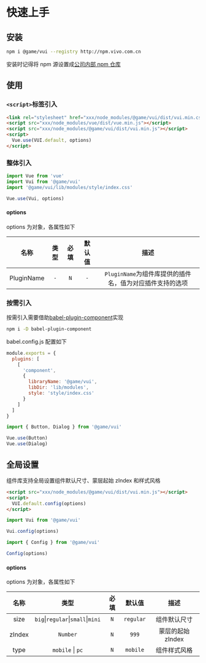 # 快速上手

## 安装

```bash
npm i @game/vui --registry http://npm.vivo.com.cn
```

安装时记得将 npm 源设置成[公司内部 npm 仓库](http://npm.vivo.com.cn)

## 使用

### `<script>`标签引入

```html
<link rel="stylesheet" href="xxx/node_modules/@game/vui/dist/vui.min.css" />
<script src="xxx/node_modules/vue/dist/vue.min.js"></script>
<script src="xxx/node_modules/@game/vui/dist/vui.min.js"></script>
<script>
  Vue.use(VUI.default, options)
</script>
```

### 整体引入

```javascript
import Vue from 'vue'
import Vui from '@game/vui'
import '@game/vui/lib/modules/style/index.css'

Vue.use(Vui, options)
```

#### options

options 为对象，各属性如下

|    名称    | 类型 | 必填 | 默认值 |                           描述                           |
| :--------: | :--: | :--: | :----: | :------------------------------------------------------: |
| PluginName | `-`  | `N`  |  `-`   | `PluginName`为组件库提供的插件名，值为对应插件支持的选项 |

### 按需引入

按需引入需要借助[babel-plugin-component](https://github.com/ElementUI/babel-plugin-component)实现

```bash
npm i -D babel-plugin-component
```

babel.config.js 配置如下

```js
module.exports = {
  plugins: [
    [
      'component',
      {
        libraryName: '@game/vui',
        libDir: 'lib/modules',
        style: 'style/index.css'
      }
    ]
  ]
}
```

```javascript
import { Button, Dialog } from '@game/vui'

Vue.use(Button)
Vue.use(Dialog)
```

## 全局设置

组件库支持全局设置组件默认尺寸、蒙层起始 zIndex 和样式风格

```html
<script src="xxx/node_modules/@game/vui/dist/vui.min.js"></script>
<script>
  VUI.default.config(options)
</script>
```

```js
import Vui from '@game/vui'

Vui.config(options)
```

```js
import { Config } from '@game/vui'

Config(options)
```

#### options

options 为对象，各属性如下

|  名称  |                     类型                      | 必填 |  默认值   |       描述        |
| :----: | :-------------------------------------------: | :--: | :-------: | :---------------: |
|  size  | `big`&#124;`regular`&#124;`small`&#124;`mini` | `N`  | `regular` |   组件默认尺寸    |
| zIndex |                   `Number`                    | `N`  |   `999`   | 蒙层的起始 zIndex |
|  type  |             `mobile` &#124; `pc`              | `N`  | `mobile`  |   组件样式风格    |
